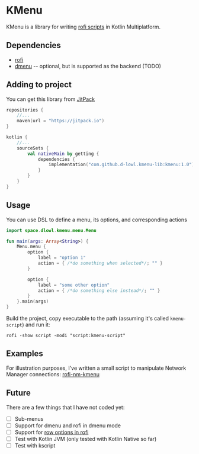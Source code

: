 # KMenu
KMenu is a library for writing [rofi scripts](https://www.mankier.com/5/rofi-script) in Kotlin Multiplatform.

## Dependencies
* [rofi](https://github.com/davatorium/rofi)
* [dmenu](https://tools.suckless.org/dmenu/) -- optional, but is supported as the backend (TODO)

## Adding to project
You can get this library from [JitPack](https://jitpack.io/)

```kotlin
repositories {
    //...
    maven(url = "https://jitpack.io")
}

kotlin {
    //...
    sourceSets {
        val nativeMain by getting {
            dependencies {
                implementation("com.github.d-lowl.kmenu-lib:kmenu:1.0")
            }
        }
    }
}
```

## Usage
You can use DSL to define a menu, its options, and corresponding actions

```kotlin
import space.dlowl.kmenu.menu.Menu

fun main(args: Array<String>) {
    Menu.menu {
        option {
            label = "option 1"
            action = { /*do something when selected*/; "" }
        }

        option {
            label = "some other option"
            action = { /*do something else instead*/; "" }
        }
    }.main(args)
}

```

Build the project, copy executable to the path (assuming it's called `kmenu-script`) and run it:
```
rofi -show script -modi "script:kmenu-script"
```

## Examples
For illustration purposes, I've written a small script to manipulate Network Manager connections: [rofi-nm-kmenu](https://github.com/d-lowl/rofi-nm-kmenu)

## Future
There are a few things that I have not coded yet:
- [ ] Sub-menus
- [ ] Support for dmenu and rofi in dmenu mode
- [ ] Support for [row options in rofi](https://www.mankier.com/5/rofi-script#Parsing_row_options)
- [ ] Test with Kotlin JVM (only tested with Kotlin Native so far)
- [ ] Test with kscript